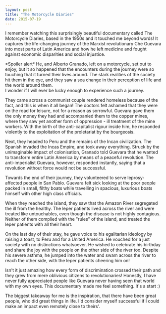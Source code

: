 ```yaml
---
layout: post
title: "The Motorcycle Diaries"
date: 2015-07-19
---
```


<p>
  I remember watching this surprisingly beautiful documentary called The Motorcycle Diaries, based in the 1950s and it touched me beyond words!
  It captures the life-changing journey of the Marxist revolutionary Che Guevara into most parts of Latin America and how he left medicine and fought against economic disparities and social injustice.
</p>

<p>
  *Spoiler alert*
  He, and Alberto Granado, left on a motorcycle, set out to enjoy, but it so happened that the encounters during the journey were so touching that it turned their lives around. The stark realities of the society hit them in the eye, and they saw a sea change in their perception of life and the world around them. 
  </br>
  I wonder if I will ever be lucky enough to experience such a journey.
</p>

<p>
They came across a communist couple rendered homeless because of the fact, and this is when it all began! The doctors felt ashamed that they were on the road for leisure, not for a reason as sorrowful. Guevara gave them the only 
money they had and accompanied them to the copper mines, where they saw yet another form of oppression - ill treatment of the mine workers. With the birth of the anti-capitalist rigour inside him, he responded violently to the exploitation of the proletariat by the bourgeosis.
</p>
 
<p>
  Next, they headed to Peru and the remains of the Incan civilization. The Spanish invaded the Incas Empire, and took away everything. Struck by the unimaginable impact of colonisation, Granado told Guevara that he wanted to transform entire Latin America by means of a peaceful revolution. The anti-imperialist Guevara, however, responded instantly, saying that a revolution without force would not be successful.
</p>

<p>
  Towards the end of their journey, they volunteered to serve leprosy-affected people in San Pablo. Guevara felt sick looking at the poor people packed in small, filthy boats while travelling in spacious, luxurious boats himself with other high class officials. 
</p>

<p>
  When they reached the island, they saw that the Amazon River segregated the ill from the healthy. The leper patients lived across the river and were treated like untouchables, even though the disease is not highly contagious. Neither of them complied with the "rules" of the island, and treated the leper patients with all their heart.
</p>
  
<p>
  On the last day of their stay, he gave voice to his egalitarian ideology by raising a toast, to Peru and for a United America. He vouched for a just society with no distinctions whatsoever. He wished to celebrate his birthday and share the joy with the people on the other side of the river too. Despite his severe asthma, he jumped into the water and swam across the river to reach the other side, with the leper patients cheering him on!
</p>

<p>
Isn't it just amazing how every form of discrimination crossed their path and they grew from mere oblivious citizens to revolutionaries! Honestly, I have never fully appreciated people like Guevara never having seen that world with my own eyes. 
This documentary made me feel something. It's a start :)
</p>

<p>
  The biggest takeaway for me is the inspiration, that there have been great people, who did great things in life. I'd consider myself successful if I could make an impact even remotely close to theirs'.
</p>

